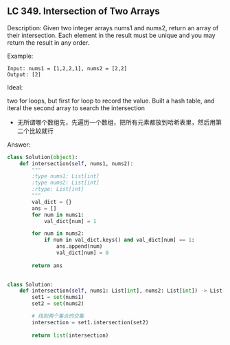 

## LC 349. Intersection of Two Arrays

Description: Given two integer arrays nums1 and nums2, return an array of their intersection. Each element in the result must be unique and you may return the result in any order.

Example: 
```
Input: nums1 = [1,2,2,1], nums2 = [2,2]
Output: [2]
```

Ideal: 

two for loops, but first for loop to record the value. Built a hash table, and iteral the second array to search the intersection
* 无所谓哪个数组先，先遍历一个数组，把所有元素都放到哈希表里，然后用第二个比较就行


Answer:

```py
class Solution(object):
    def intersection(self, nums1, nums2):
        """
        :type nums1: List[int]
        :type nums2: List[int]
        :rtype: List[int]
        """
        val_dict = {}
        ans = []
        for num in nums1:
            val_dict[num] = 1

        for num in nums2:
            if num in val_dict.keys() and val_dict[num] == 1:
                ans.append(num)
                val_dict[num] = 0
        
        return ans
     
```

```py
class Solution:
    def intersection(self, nums1: List[int], nums2: List[int]) -> List[int]:
        set1 = set(nums1)
        set2 = set(nums2)

        # 找到两个集合的交集
        intersection = set1.intersection(set2)
        
        return list(intersection)

```